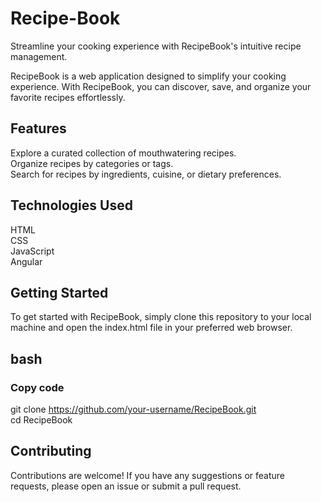 # Recipe-Book
Streamline your cooking experience with RecipeBook's intuitive recipe management.  

RecipeBook is a web application designed to simplify your cooking experience. With RecipeBook, you can discover, save, and organize your favorite recipes effortlessly.

## Features  
Explore a curated collection of mouthwatering recipes.  
Organize recipes by categories or tags.  
Search for recipes by ingredients, cuisine, or dietary preferences.  

## Technologies Used  
HTML  
CSS  
JavaScript  
Angular  

## Getting Started  
To get started with RecipeBook, simply clone this repository to your local machine and open the index.html file in your preferred web browser.  

## bash  
### Copy code  
git clone https://github.com/your-username/RecipeBook.git  
cd RecipeBook  

## Contributing  
Contributions are welcome! If you have any suggestions or feature requests, please open an issue or submit a pull request.  
